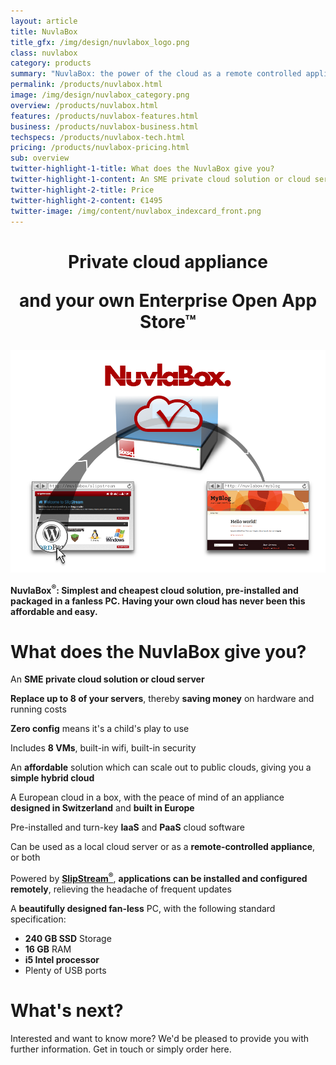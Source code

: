 ```yaml
---
layout: article
title: NuvlaBox
title_gfx: /img/design/nuvlabox_logo.png
class: nuvlabox
category: products
summary: "NuvlaBox: the power of the cloud as a remote controlled appliance packaged in a fanless PC."
permalink: /products/nuvlabox.html
image: /img/design/nuvlabox_category.png
overview: /products/nuvlabox.html
features: /products/nuvlabox-features.html
business: /products/nuvlabox-business.html
techspecs: /products/nuvlabox-tech.html
pricing: /products/nuvlabox-pricing.html
sub: overview
twitter-highlight-1-title: What does the NuvlaBox give you?
twitter-highlight-1-content: An SME private cloud solution or cloud server.
twitter-highlight-2-title: Price
twitter-highlight-2-content: €1495
twitter-image: /img/content/nuvlabox_indexcard_front.png
---
```


<h1 class="slogan" align="center">Private cloud appliance<p/>and your own Enterprise Open App Store™</h1>

<p align="center"><img src="/img/content/nuvlabox-overview.png" alt="NuvlaBox overview" width="700" /></p>

**NuvlaBox<sup>®</sup>: Simplest and cheapest cloud solution, pre-installed and packaged in a fanless PC. Having your own cloud has never been this affordable and easy.** 

What does the NuvlaBox give you?
========

An **SME private cloud solution or cloud server** 

**Replace up to 8 of your servers**, thereby **saving money** on hardware and running costs

**Zero config** means it's a child's play to use

Includes **8 VMs**, built-in wifi, built-in security

An **affordable** solution which can scale out to public clouds, giving you a **simple hybrid cloud**

A European cloud in a box, with the peace of mind of an appliance **designed in Switzerland** and **built in Europe** 

Pre-installed and turn-key **IaaS** and **PaaS** cloud software

Can be used as a local cloud server or as a **remote-controlled appliance**, or both

Powered by [**SlipStream<sup>®</sup>**](/products/slipstream.html), **applications can be installed and configured remotely**, relieving the headache of frequent updates

A **beautifully designed fan-less** PC, with the following standard specification:

 * **240 GB SSD** Storage
 * **16 GB** RAM
 * **i5 Intel processor**
 * Plenty of USB ports


What's next?
====

Interested and want to know more? We'd be pleased to provide you with further information. Get in touch or simply order here.

<span class='contact-us-placeholder'></span>

<span class='order-now-placeholder'></span>
